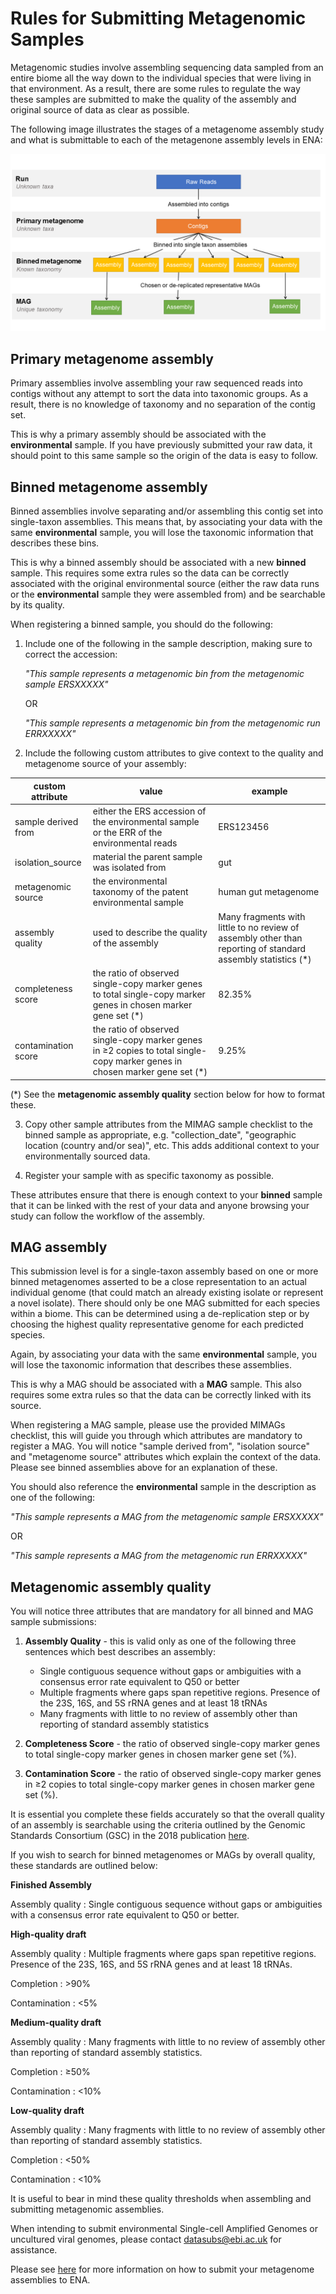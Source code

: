 # Rules for Submitting Metagenomic Samples

Metagenomic studies involve assembling sequencing data sampled from an entire biome all the way down to the individual species that were living in that environment. As a result, there are some rules to regulate the way these samples are submitted to make the quality of the assembly and original source of data as clear as possible.

The following image illustrates the stages of a metagenome assembly study and what is submittable to each of the metagenone assembly levels in ENA:

![Metagenome assembly levels](images/metagenomes.png)

## Primary metagenome assembly

Primary assemblies involve assembling your raw sequenced reads into contigs without any attempt to sort the data into taxonomic groups. As a result, there is no knowledge of taxonomy and no separation of the contig set.

This is why a primary assembly should be associated with the **environmental** sample. If you have previously submitted your raw data, it should point to this same sample so the origin of the data is easy to follow.

## Binned metagenome assembly

Binned assemblies involve separating and/or assembling this contig set into single-taxon assemblies. This means that, by associating your data with the same **environmental** sample, you will lose the taxonomic information that describes these bins.

This is why a binned assembly should be associated with a new **binned** sample. This requires some extra rules so the data can be correctly associated with the original environmental source (either the raw data runs or the **environmental** sample they were assembled from) and be searchable by its quality.

When registering a binned sample, you should do the following:

1. Include one of the following in the sample description, making sure to correct the accession:

    *"This sample represents a metagenomic bin from the metagenomic sample ERSXXXXX"*

    OR

    *"This sample represents a metagenomic bin from the metagenomic run ERRXXXXX"*

2. Include the following custom attributes to give context to the quality and metagenome source of your assembly:


| custom attribute | value | example |
|------------------|-------|---------|
| sample derived from | either the ERS accession of the environmental sample or the ERR of the environmental reads | ERS123456 |
| isolation_source | material the parent sample was isolated from | gut |
| metagenomic source | the environmental taxonomy of the patent environmental sample | human gut metagenome |
| assembly quality | used to describe the quality of the assembly | Many fragments with little to no review of assembly other than reporting of standard assembly statistics (*) |
| completeness score | the ratio of observed single-copy marker genes to total single-copy marker genes in chosen marker gene set  (*) | 82.35% |
| contamination score | the ratio of observed single-copy marker genes in ≥2 copies to total single-copy marker genes in chosen marker gene set (*) | 9.25% |
(*) See the **metagenomic assembly quality** section below for how to format these.

3. Copy other sample attributes from the MIMAG sample checklist to the binned sample as appropriate, e.g. "collection_date", "geographic location (country and/or sea)", etc. This adds additional context to your environmentally sourced data.

4. Register your sample with as specific taxonomy as possible.

These attributes ensure that there is enough context to your **binned** sample that it can be linked with the rest of your data and anyone browsing your study can follow the workflow of the assembly.

## MAG assembly

This submission level is for a single-taxon assembly based on one or more binned metagenomes asserted to be a close representation to an actual individual genome (that could match an already existing isolate or represent a novel isolate).
There should only be one MAG submitted for each species within a biome. This can be determined using a de-replication step or by choosing the highest quality representative genome for each predicted species.

Again, by associating your data with the same **environmental** sample, you will lose the  taxonomic information that describes these assemblies.

This is why a MAG should be associated with a **MAG** sample. This also requires some extra rules so that the data can be correctly linked with its source.

When registering a MAG sample, please use the provided MIMAGs checklist, this will guide you through which attributes are mandatory to register a MAG.
You will notice "sample derived from", "isolation source" and "metagenome source" attributes which explain the context of the data. Please see binned assemblies above for an explanation of these.

You should also reference the **environmental** sample in the description as one of the following:

*"This sample represents a MAG from the metagenomic sample ERSXXXXX"*

OR 

*"This sample represents a MAG from the metagenomic run ERRXXXXX"*

## Metagenomic assembly quality

You will notice three attributes that are mandatory for all binned and MAG sample submissions:

1. **Assembly Quality** - this is valid only as one of the following three sentences which best describes an assembly:
    - Single contiguous sequence without gaps or ambiguities with a consensus error rate equivalent to Q50 or better
    - Multiple fragments where gaps span repetitive regions. Presence of the 23S, 16S, and 5S rRNA genes and at least 18 tRNAs
    - Many fragments with little to no review of assembly other than reporting of standard assembly statistics

2. **Completeness Score** - the ratio of observed single-copy marker genes to total single-copy marker genes 
in chosen marker gene set (%).

3. **Contamination Score** - the ratio of observed single-copy marker genes in ≥2 copies to total single-copy 
marker genes in chosen marker gene set (%).

It is essential you complete these fields accurately so that the overall quality of an assembly is searchable using the criteria outlined by the Genomic Standards Consortium (GSC) in the 2018 publication [here](https://www.nature.com/articles/nbt.3893#t1 ).

If you wish to search for binned metagenomes or MAGs by overall quality, these standards are outlined below:


**Finished Assembly**

Assembly quality : Single contiguous sequence without gaps or ambiguities with a consensus error rate equivalent to Q50 or better.


**High-quality draft**

Assembly quality : Multiple fragments where gaps span repetitive regions. Presence of the 23S, 16S, and 5S rRNA genes and at least 18 tRNAs.

Completion : >90%

Contamination : <5%


**Medium-quality draft**

Assembly quality : Many fragments with little to no review of assembly other than reporting of standard assembly statistics.

Completion : ≥50%

Contamination : <10%


**Low-quality draft**

Assembly quality : Many fragments with little to no review of assembly other than reporting of standard assembly statistics.

Completion : <50%

Contamination : <10%


It is useful to bear in mind these quality thresholds when assembling and submitting metagenomic assemblies.


When intending to submit environmental Single-cell Amplified Genomes or uncultured viral genomes, please contact datasubs@ebi.ac.uk for assistance.

Please see [here](cli_07.html) for more information on how to submit your metagenome assemblies to ENA.





